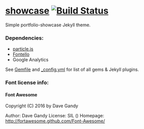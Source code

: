 # [showcase](https://vllur.github.io/showcase/) [![Build Status](https://travis-ci.org/vllur/showcase.svg?branch=master)](https://travis-ci.org/vllur/showcase)

Simple portfolio-showcase Jekyll theme.

### Dependencies:
  - [particle.js](https://github.com/VincentGarreau/particles.js/)
  - [Fontello](http://fontello.com/)
  - Google Analytics

See [Gemfile](./Gemfile) and [_config.yml](./_config.yml) for list of all gems & Jekyll plugins.

### Font license info:
#### Font Awesome
   Copyright (C) 2016 by Dave Gandy

   Author:    Dave Gandy
   License:   SIL ()
   Homepage:  http://fortawesome.github.com/Font-Awesome/
